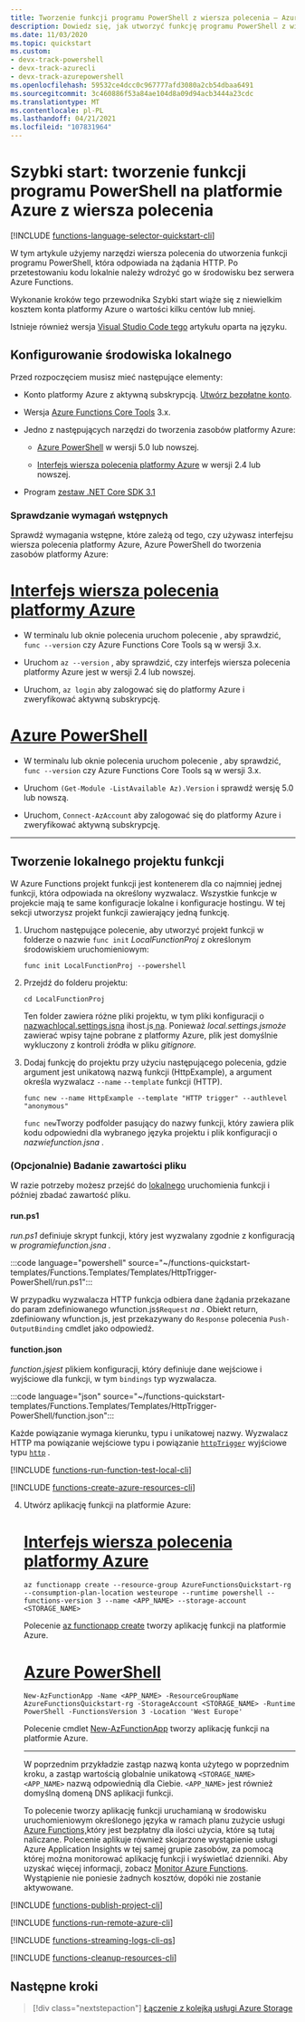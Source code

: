 ```yaml
---
title: Tworzenie funkcji programu PowerShell z wiersza polecenia — Azure Functions
description: Dowiedz się, jak utworzyć funkcję programu PowerShell z wiersza polecenia, a następnie opublikować lokalny projekt w hostingu bez serwera w Azure Functions.
ms.date: 11/03/2020
ms.topic: quickstart
ms.custom:
- devx-track-powershell
- devx-track-azurecli
- devx-track-azurepowershell
ms.openlocfilehash: 59532ce4dcc0c967777afd3080a2cb54dbaa6491
ms.sourcegitcommit: 3c460886f53a84ae104d8a09d94acb3444a23cdc
ms.translationtype: MT
ms.contentlocale: pl-PL
ms.lasthandoff: 04/21/2021
ms.locfileid: "107831964"
---
```

# <a name="quickstart-create-a-powershell-function-in-azure-from-the-command-line"></a>Szybki start: tworzenie funkcji programu PowerShell na platformie Azure z wiersza polecenia

[!INCLUDE [functions-language-selector-quickstart-cli](../../includes/functions-language-selector-quickstart-cli.md)]

W tym artykule użyjemy narzędzi wiersza polecenia do utworzenia funkcji programu PowerShell, która odpowiada na żądania HTTP. Po przetestowaniu kodu lokalnie należy wdrożyć go w środowisku bez serwera Azure Functions.

Wykonanie kroków tego przewodnika Szybki start wiąże się z niewielkim kosztem konta platformy Azure o wartości kilku centów lub mniej.

Istnieje również wersja [Visual Studio Code tego](create-first-function-vs-code-powershell.md) artykułu oparta na języku.

## <a name="configure-your-local-environment"></a>Konfigurowanie środowiska lokalnego

Przed rozpoczęciem musisz mieć następujące elementy:

+ Konto platformy Azure z aktywną subskrypcją. [Utwórz bezpłatne konto](https://azure.microsoft.com/free/?ref=microsoft.com&utm_source=microsoft.com&utm_medium=docs&utm_campaign=visualstudio).

+ Wersja [Azure Functions Core Tools](functions-run-local.md#v2) 3.x.

+ Jedno z następujących narzędzi do tworzenia zasobów platformy Azure:

    + [Azure PowerShell](/powershell/azure/install-az-ps) w wersji 5.0 lub nowszej.

    + [Interfejs wiersza polecenia platformy Azure](/cli/azure/install-azure-cli) w wersji 2.4 lub nowszej.

+ Program [zestaw .NET Core SDK 3.1](https://www.microsoft.com/net/download)

### <a name="prerequisite-check"></a>Sprawdzanie wymagań wstępnych

Sprawdź wymagania wstępne, które zależą od tego, czy używasz interfejsu wiersza polecenia platformy Azure, Azure PowerShell do tworzenia zasobów platformy Azure:

# <a name="azure-cli"></a>[Interfejs wiersza polecenia platformy Azure](#tab/azure-cli)

+ W terminalu lub oknie polecenia uruchom polecenie , aby sprawdzić, `func --version` czy Azure Functions Core Tools są w wersji 3.x.

+ Uruchom `az --version` , aby sprawdzić, czy interfejs wiersza polecenia platformy Azure jest w wersji 2.4 lub nowszej.

+ Uruchom, `az login` aby zalogować się do platformy Azure i zweryfikować aktywną subskrypcję.

# <a name="azure-powershell"></a>[Azure PowerShell](#tab/azure-powershell)

+ W terminalu lub oknie polecenia uruchom polecenie , aby sprawdzić, `func --version` czy Azure Functions Core Tools są w wersji 3.x.

+ Uruchom `(Get-Module -ListAvailable Az).Version` i sprawdź wersję 5.0 lub nowszą. 

+ Uruchom, `Connect-AzAccount` aby zalogować się do platformy Azure i zweryfikować aktywną subskrypcję.

---

## <a name="create-a-local-function-project"></a>Tworzenie lokalnego projektu funkcji

W Azure Functions projekt funkcji jest kontenerem dla co najmniej jednej funkcji, która odpowiada na określony wyzwalacz. Wszystkie funkcje w projekcie mają te same konfiguracje lokalne i konfiguracje hostingu. W tej sekcji utworzysz projekt funkcji zawierający jedną funkcję.

1. Uruchom następujące polecenie, aby utworzyć projekt funkcji w folderze o nazwie `func init` *LocalFunctionProj* z określonym środowiskiem uruchomieniowym:  

    ```console
    func init LocalFunctionProj --powershell
    ```

1. Przejdź do folderu projektu:

    ```console
    cd LocalFunctionProj
    ```
    
    Ten folder zawiera różne pliki projektu, w tym pliki konfiguracji o [ nazwachlocal.settings.jsna](functions-run-local.md#local-settings-file) ihost.js[ na](functions-host-json.md). Ponieważ *local.settings.jsmoże* zawierać wpisy tajne pobrane z platformy Azure, plik jest domyślnie wykluczony z kontroli źródła w pliku *gitignore.*
    
1. Dodaj funkcję do projektu przy użyciu następującego polecenia, gdzie argument jest unikatową nazwą funkcji (HttpExample), a argument określa wyzwalacz `--name` `--template` funkcji (HTTP). 

    ```console
    func new --name HttpExample --template "HTTP trigger" --authlevel "anonymous"
    ```   
    
    `func new`Tworzy podfolder pasujący do nazwy funkcji, który zawiera plik kodu odpowiedni dla wybranego języka projektu i plik konfiguracji o *nazwiefunction.jsna .*

### <a name="optional-examine-the-file-contents"></a>(Opcjonalnie) Badanie zawartości pliku

W razie potrzeby możesz przejść do [lokalnego](#run-the-function-locally) uruchomienia funkcji i później zbadać zawartość pliku.

#### <a name="runps1"></a>run.ps1

*run.ps1* definiuje skrypt funkcji, który jest wyzwalany zgodnie z konfiguracją w *programiefunction.jsna .*

:::code language="powershell" source="~/functions-quickstart-templates/Functions.Templates/Templates/HttpTrigger-PowerShell/run.ps1":::

W przypadku wyzwalacza HTTP funkcja odbiera dane żądania przekazane do param zdefiniowanego wfunction.js`$Request` *na .* Obiekt return, zdefiniowany wfunction.js, jest przekazywany do `Response` polecenia  `Push-OutputBinding` cmdlet jako odpowiedź. 

#### <a name="functionjson"></a>function.json

*function.jsjest* plikiem konfiguracji, który definiuje dane wejściowe i wyjściowe dla funkcji, w tym `bindings` typ wyzwalacza. 

:::code language="json" source="~/functions-quickstart-templates/Functions.Templates/Templates/HttpTrigger-PowerShell/function.json":::

Każde powiązanie wymaga kierunku, typu i unikatowej nazwy. Wyzwalacz HTTP ma powiązanie wejściowe typu i powiązanie [`httpTrigger`](functions-bindings-http-webhook-trigger.md) wyjściowe typu [`http`](functions-bindings-http-webhook-output.md) .

[!INCLUDE [functions-run-function-test-local-cli](../../includes/functions-run-function-test-local-cli.md)]

[!INCLUDE [functions-create-azure-resources-cli](../../includes/functions-create-azure-resources-cli.md)]

4. Utwórz aplikację funkcji na platformie Azure:

    # <a name="azure-cli"></a>[Interfejs wiersza polecenia platformy Azure](#tab/azure-cli)
        
    ```azurecli
    az functionapp create --resource-group AzureFunctionsQuickstart-rg --consumption-plan-location westeurope --runtime powershell --functions-version 3 --name <APP_NAME> --storage-account <STORAGE_NAME>
    ```
    
    Polecenie [az functionapp create](/cli/azure/functionapp#az_functionapp_create) tworzy aplikację funkcji na platformie Azure. 
    
    # <a name="azure-powershell"></a>[Azure PowerShell](#tab/azure-powershell)
    
    ```azurepowershell
    New-AzFunctionApp -Name <APP_NAME> -ResourceGroupName AzureFunctionsQuickstart-rg -StorageAccount <STORAGE_NAME> -Runtime PowerShell -FunctionsVersion 3 -Location 'West Europe'
    ```
    
    Polecenie cmdlet [New-AzFunctionApp](/powershell/module/az.functions/new-azfunctionapp) tworzy aplikację funkcji na platformie Azure. 
    
    ---
    
    W poprzednim przykładzie zastąp nazwą konta użytego w poprzednim kroku, a zastąp wartością globalnie unikatową `<STORAGE_NAME>` `<APP_NAME>` nazwą odpowiednią dla Ciebie. `<APP_NAME>` jest również domyślną domeną DNS aplikacji funkcji. 
    
    To polecenie tworzy aplikację funkcji uruchamianą w środowisku uruchomieniowym określonego języka w ramach planu zużycie usługi [Azure Functions,](consumption-plan.md)który jest bezpłatny dla ilości użycia, które są tutaj naliczane. Polecenie aplikuje również skojarzone wystąpienie usługi Azure Application Insights w tej samej grupie zasobów, za pomocą której można monitorować aplikację funkcji i wyświetlać dzienniki. Aby uzyskać więcej informacji, zobacz [Monitor Azure Functions](functions-monitoring.md). Wystąpienie nie poniesie żadnych kosztów, dopóki nie zostanie aktywowane.

[!INCLUDE [functions-publish-project-cli](../../includes/functions-publish-project-cli.md)]

[!INCLUDE [functions-run-remote-azure-cli](../../includes/functions-run-remote-azure-cli.md)]

[!INCLUDE [functions-streaming-logs-cli-qs](../../includes/functions-streaming-logs-cli-qs.md)]

[!INCLUDE [functions-cleanup-resources-cli](../../includes/functions-cleanup-resources-cli.md)]

## <a name="next-steps"></a>Następne kroki

> [!div class="nextstepaction"]
> [Łączenie z kolejką usługi Azure Storage]

[Łączenie z kolejką usługi Azure Storage]: functions-add-output-binding-storage-queue-cli.md?pivots=programming-language-powershell
